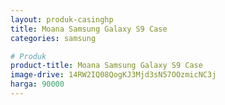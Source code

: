 ```yaml
---
layout: produk-casinghp
title: Moana Samsung Galaxy S9 Case
categories: samsung

# Produk
product-title: Moana Samsung Galaxy S9 Case
image-drive: 14RW2IQ08QogKJ3Mjd3sN57OOzmicNC3j
harga: 90000
---
```

